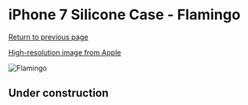 # iPhone 7 Silicone Case - Flamingo

[Return to previous page](/iphone_7)

[High-resolution image from Apple](https://store.storeimages.cdn-apple.com/8756/as-images.apple.com/is/MQ592?wid=4500&hei=4500&fmt=png)

<div style="width: 512px"><img src="/almost_uncompressed/MQ592.webp" alt="Flamingo"></div>

## Under construction
